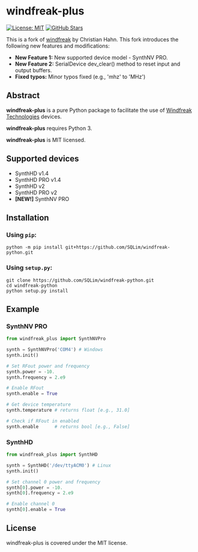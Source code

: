 # windfreak-plus

[![License: MIT](https://img.shields.io/badge/License-MIT-yellow.svg)](https://github.com/SQLim/windfreak-python/blob/main/LICENSE)
[![GitHub Stars](https://img.shields.io/github/stars/SQLim/windfreak-plus.svg?style=social&label=Star&maxAge=3600)](https://github.com/SQLim/windfreak-python)

This is a fork of [windfreak](https://github.com/christian-hahn/windfreak-python) by Christian Hahn. This fork introduces the following new features and modifications:

* **New Feature 1:** New supported device model - SynthNV PRO.
* **New Feature 2:** SerialDevice dev_clear() method to reset input and output buffers. 
* **Fixed typos:** Minor typos fixed (e.g., 'mhz' to 'MHz')

## Abstract

**windfreak-plus** is a pure Python package to facilitate the use of [Windfreak Technologies](https://windfreaktech.com) devices.

**windfreak-plus** requires Python 3.

**windfreak-plus** is MIT licensed.

## Supported devices

* SynthHD v1.4
* SynthHD PRO v1.4
* SynthHD v2
* SynthHD PRO v2
* **[NEW!]** SynthNV PRO 

## Installation

### Using `pip`:
```text
python -m pip install git+https://github.com/SQLim/windfreak-python.git
```

### Using `setup.py`:
```text
git clone https://github.com/SQLim/windfreak-python.git
cd windfreak-python
python setup.py install
```

## Example

### SynthNV PRO

```python
from windfreak_plus import SynthNVPro

synth = SynthNVPro('COM4') # Windows 
synth.init()

# Set RFout power and frequency
synth.power = -10.
synth.frequency = 2.e9

# Enable RFout
synth.enable = True

# Get device temperature
synth.temperature # returns float [e.g., 31.0]

# Check if RFout in enabled
synth.enable      # returns bool [e.g., False]
```

### SynthHD

```python
from windfreak_plus import SynthHD

synth = SynthHD('/dev/ttyACM0') # Linux 
synth.init()

# Set channel 0 power and frequency
synth[0].power = -10.
synth[0].frequency = 2.e9

# Enable channel 0
synth[0].enable = True
```

## License
windfreak-plus is covered under the MIT license.
